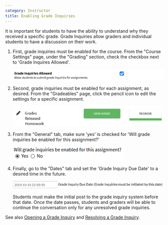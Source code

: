 ```yaml
---
category: Instructor
title: Enabling Grade Inquiries
---
```


It is important for students to have the ability to understand why
they received a specific grade.  Grade Inquiries allow
graders and individual students to have a discussion on their work.


1. First, grade inquiries must be enabled for the course.  From the
   "Course Settings" page, under the "Grading" section, check the
   checkbox next to 'Grade Inquires Allowed'.
   
   ![](/images/grade_inquiry/instructor_course_enable_grade_inquiry.PNG)

2. Second, grade inquiries must be enabled for each assignment, as
   desired. From the "Gradeables" page, click the pencil icon to edit
   the settings for a specific assignment.

   ![](/images/grade_inquiry/instructor_grade_inquiry_gradeable_pencil.PNG)

3. From the "General" tab, make sure 'yes' is checked for
   'Will grade inquiries be enabled for this assignment?'  

   ![](/images/grade_inquiry/instructor_gradeable_enable_grade_inquiry.PNG)

4. Finally, go to the "Dates" tab and set the 'Grade Inquiry Due Date'
   to a desired time in the future.
   
   ![](/images/grade_inquiry/instructor_grade_inquiry_due_date.PNG)

   Students must make the initial post to the grade inquiry system
   before that date.  Once the date passes, students and graders will
   be able to continue the conversation only for any unresolved grade
   inquiries.

See also [Opening a Grade Inquiry](../student/grade_inquiry_student) and
[Resolving a Grade Inquiry](../grader/grade_inquiry_grader).







